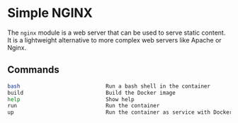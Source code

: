 # Simple NGINX

The `nginx` module is a web server that can be used to serve static content. It is a lightweight alternative to more complex web servers like Apache or Nginx.

## Commands

```bash
bash                           Run a bash shell in the container
build                          Build the Docker image
help                           Show help
run                            Run the container
up                             Run the container as service with Docker Compose
```
